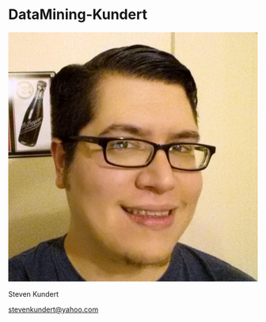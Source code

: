 # DataMining-Kundert

![my face](https://raw.githubusercontent.com/StevOK/DataMining-Kundert/master/Steven%20Kundert%20image.jpg?raw=true "My face")

Steven Kundert

stevenkundert@yahoo.com
